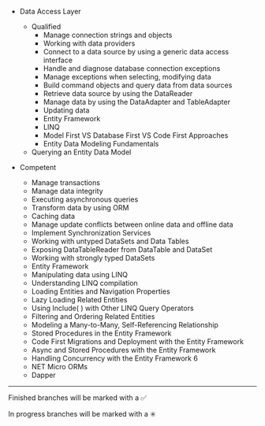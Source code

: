 

- Data Access Layer 

    - Qualified 
        - Manage connection strings and objects
        - Working with data providers
        - Connect to a data source by using a generic data access interface
        - Handle and diagnose database connection exceptions
        - Manage exceptions when selecting, modifying data
        - Build command objects and query data from data sources
        - Retrieve data source by using the DataReader
        - Manage data by using the DataAdapter and TableAdapter
        - Updating data
        - Entity Framework
       	- LINQ
       	- Model First VS Database First VS Code First Approaches
       	- Entity Data Modeling Fundamentals 
	- Querying an Entity Data Model


 - Competent 	
	- Manage transactions
	- Manage data integrity
	- Executing asynchronous queries
	- Transform data by using ORM
	- Caching data
	- Manage update conflicts between online data and offline data
	- Implement Synchronization Services
	- Working with untyped DataSets and Data Tables
	- Exposing DataTableReader from DataTable and DataSet
	- Working with strongly typed DataSets
	- Entity Framework
	- Manipulating data using LINQ
	- Understanding LINQ compilation
	- Loading Entities and Navigation Properties
	- Lazy Loading Related Entities
	- Using Include( ) with Other LINQ Query Operators
	- Filtering and Ordering Related Entities
	- Modeling a Many-to-Many, Self-Referencing Relationship
	- Stored Procedures in the Entity Framework
	- Code First Migrations and Deployment with the Entity Framework
	- Async and Stored Procedures with the Entity Framework
	- Handling Concurrency with the Entity Framework 6 
	- NET Micro ORMs
	- Dapper

   
        

------------------------------------------------------------------------
Finished branches will be marked with a :white_check_mark:

In progress branches will be marked with a :eight_spoked_asterisk:

